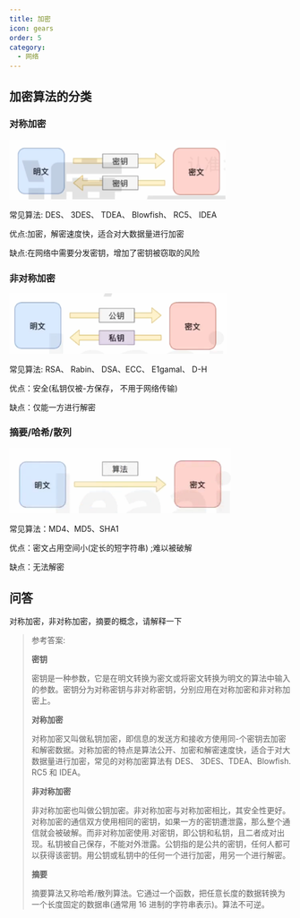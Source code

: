 ```yaml
---
title: 加密
icon: gears
order: 5
category:
  - 网络
---
```


## 加密算法的分类

### 对称加密

<img src=" ../../../../src/.vuepress/public/assets/images/moreThanCode/network/encrypt/image-20240223103147452.png" alt="image-20240223103147452" style="zoom:80%;" />

常见算法: DES、 3DES、 TDEA、 Blowfish、 RC5、 IDEA

优点:加密，解密速度快，适合对大数据量进行加密

缺点:在网络中需要分发密钥，增加了密钥被窃取的风险

### 非对称加密

<img src=" ../../../../src/.vuepress/public/assets/images/moreThanCode/network/encrypt/image-20240223103205264.png" style="zoom:80%;" />

常见算法: RSA、 Rabin、 DSA、ECC、 E1gamal、 D-H

优点：安全(私钥仅被-方保存， 不用于网络传输)

缺点：仅能一方进行解密

### 摘要/哈希/散列

<img src=" ../../../../src/.vuepress/public/assets/images/moreThanCode/network/encrypt/image-20240223103329053.png" style="zoom:80%;" />

常见算法：MD4、MD5、SHA1

优点：密文占用空间小(定长的短字符串) ;难以被破解

缺点：无法解密

## 问答

对称加密，非对称加密，摘要的概念，请解释一下

> 参考答案:
>
> **密钥**
>
> 密钥是一种参数，它是在明文转换为密文或将密文转换为明文的算法中输入的参数。密钥分为对称密钥与非对称密钥，分别应用在对称加密和非对称加密上。
>
> **对称加密**
>
> 对称加密又叫做私钥加密，即信息的发送方和接收方使用同-个密钥去加密和解密数据。对称加密的特点是算法公开、加密和解密速度快，适合于对大数据量进行加密，常见的对称加密算法有 DES、 3DES、TDEA、Blowfish. RC5 和 IDEA。
>
> **非对称加密**
>
> 非对称加密也叫做公钥加密。非对称加密与对称加密相比，其安全性更好。对称加密的通信双方使用相同的密钥，如果一方的密钥遭泄露，那么整个通信就会被破解。而非对称加密使用.对密钥，即公钥和私钥，且二者成对出现。私钥被自己保存，不能对外泄露。公钥指的是公共的密钥，任何人都可以获得该密钥。用公钥或私钥中的任何一个进行加密，用另一个进行解密。
>
> **摘要**
>
> 摘要算法又称哈希/散列算法。它通过一个函数，把任意长度的数据转换为一个长度固定的数据串(通常用 16 进制的字符串表示)。算法不可逆。
